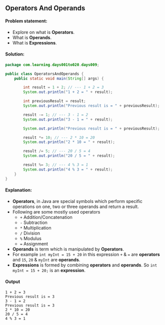 Operators And Operands
--

#### Problem statement:
- Explore on what is **Operators**.
- What is **Operands**.
- What is **Expressions**.

#### Solution:
```java
package com.learning.days001to020.days009;

public class OperatorsAndOperands {
    public static void main(String[] args) {

        int result = 1 + 2; // --- 1 + 2 = 3
        System.out.println("1 + 2 = " + result);

        int previousResult = result;
        System.out.println("Previous result is = " + previousResult);

        result -= 1; // --- 3 - 1 = 2
        System.out.println("3 - 1 = " + result);

        System.out.println("Previous result is = " + previousResult);

        result *= 10; // --- 2 * 10 = 20
        System.out.println("2 * 10 = " + result);

        result /= 5; // --- 20 / 5 = 4
        System.out.println("20 / 5 = " + result);

        result %= 3; // --- 4 % 3 = 1
        System.out.println("4 % 3 = " + result);
    }
}
```

#### Explanation:

- **Operators**, in Java are special symbols which perform specific operations on one, two or three operands and return a result.
- Following are some mostly used operators
    - `+` Addition/Concatenation
    - `-` Subtraction
    - `*` Multiplication
    - `/` Division
    - `%` Modulus
    - `=` Assignment
- **Operands** is term which is manipulated by **Operators**.
- For example `int myInt = 15 + 20` in this expression `+` & `=` are **operators** and `15`, `20` & `myInt` are **operands**.
- **Expressions** is formed by combining **operators** and **operands**. So `int myInt = 15 + 20;` is an **expression**. 

  
 #### Output
 ```    
1 + 2 = 3
Previous result is = 3
3 - 1 = 2
Previous result is = 3
2 * 10 = 20
20 / 5 = 4
4 % 3 = 1
```